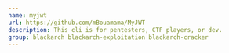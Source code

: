 ```yaml
---
name: myjwt
url: https://github.com/mBouamama/MyJWT
description: This cli is for pentesters, CTF players, or dev.
group: blackarch blackarch-exploitation blackarch-cracker
---
```

